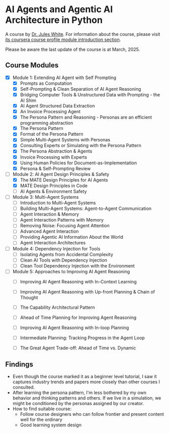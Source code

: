 # AI Agents and Agentic AI Architecture in Python

A course by [Dr. Jules White](https://engineering.vanderbilt.edu/bio/?pid=jules-white).
For information about the course, please visit [its coursera course profile module introduction section](https://www.coursera.org/learn/ai-agents-architecture-python#modules).

Please be aware the last update of the course is at March, 2025.

## Course Modules

- [x] Module 1: Extending AI Agent with Self Prompting
  - [x] Prompts as Computation
  - [x] Self-Prompting & Clean Separation of AI Agent Reasoning  
  - [x] Bridging Computer Tools & Unstructured Data with Prompting - the AI Shim
  - [x] AI Agent Structured Data Extraction
  - [x] An Invoice Processing Agent
  - [x] The Persona Pattern and Reasoning - Personas are an efficient programming abstraction
  - [x] The Persona Pattern  
  - [x] Format of the Persona Pattern
  - [x] Simple Multi-Agent Systems with Personas
  - [x] Consulting Experts or Simulating with the Persona Pattern
  - [x] The Persona Abstraction & Agents
  - [x] Invoice Processing with Experts
  - [x] Using Human Policies for Document-as-Implementation
  - [x] Persona & Self-Prompting Review

- [ ] Module 2: AI Agent Design Principles & Safety
  - [x] The MATE Design Principles for AI Agents
  - [x] MATE Design Principles in Code
  - [ ] AI Agents & Environment Safety

- [ ] Module 3: Multi-Agent Systems
  - [ ] Introduction to Multi-Agent Systems
  - [ ] Building Multi-Agent Systems: Agent-to-Agent Communication
  - [ ] Agent Interaction & Memory
  - [ ] Agent Interaction Patterns with Memory
  - [ ] Removing Noise: Focusing Agent Attention
  - [ ] Advanced Agent Interaction
  - [ ] Providing Agentic AI Information About the World
  - [ ] Agent Interaction Architectures

- [ ] Module 4: Dependency Injection for Tools
  - [ ] Isolating Agents from Accidental Complexity
  - [ ] Clean AI Tools with Dependency Injection
  - [ ] Clean Tool Dependency Injection with the Environment

- [ ] Module 5: Approaches to Improving AI Agent Reasoning
  - [ ] Improving AI Agent Reasoning with In-Context Learning
  - [ ] Improving AI Agent Reasoning with Up-front Planning & Chain of Thought
  - [ ] The Capability Architectural Pattern
  - [ ] Ahead of Time Planning for Improving Agent Reasoning
  - [ ] Improving AI Agent Reasoning with In-loop Planning
  - [ ] Intermediate Planning: Tracking Progress in the Agent Loop
  - [ ] The Great Agent Trade-off: Ahead of Time vs. Dynamic


## Findings

- Even though the course marked it as a beginner level tutorial, I saw it captures industry trends and papers more closely than other courses I consulted.
- After learning the persona pattern, I'm less bothered by my own behavior and thinking patterns and others. If we live in a simulation, we might be conditioned by the personas assigned by our creator.
- How to find suitable course:
  - Follow course designers who can follow frontier and  present content well for the ordinary
  - Good learning system design
